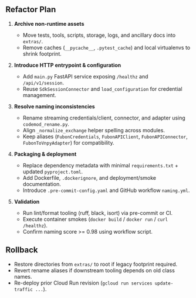 ## Refactor Plan

1. **Archive non-runtime assets**
   - Move tests, tools, scripts, storage, logs, and ancillary docs into `extras/`.
   - Remove caches (`__pycache__`, `.pytest_cache`) and local virtualenvs to shrink footprint.

2. **Introduce HTTP entrypoint & configuration**
   - Add `main.py` FastAPI service exposing `/healthz` and `/api/v1/session`.
   - Reuse `SdkSessionConnector` and `load_configuration` for credential management.

3. **Resolve naming inconsistencies**
   - Rename streaming credentials/client, connector, and adapter using `codemod_rename.py`.
   - Align `_normalize_exchange` helper spelling across modules.
   - Keep aliases (`FubonCredentials`, `FubonAPIClient`, `FubonAPIConnector`, `FubonToVnpyAdapter`) for compatibility.

4. **Packaging & deployment**
   - Replace dependency metadata with minimal `requirements.txt` + updated `pyproject.toml`.
   - Add Dockerfile, `.dockerignore`, and deployment/smoke documentation.
   - Introduce `.pre-commit-config.yaml` and GitHub workflow `naming.yml`.

5. **Validation**
   - Run lint/format tooling (ruff, black, isort) via pre-commit or CI.
   - Execute container smokes (`docker build` / `docker run` / `curl /healthz`).
   - Confirm naming score >= 0.98 using workflow script.

## Rollback
- Restore directories from `extras/` to root if legacy footprint required.
- Revert rename aliases if downstream tooling depends on old class names.
- Re-deploy prior Cloud Run revision (`gcloud run services update-traffic ...`).
